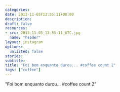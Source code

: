 ```yaml
---
categories:
date: 2013-11-05T13:55:11+00:00
description:
draft: false
resources:
- src: 2013-11-05_13-55-11_UTC.jpg
  name: "header"
layout: instagram
options:
  unlisted: false
stories:
subtitle:
title: "Foi bom enquanto durou... #coffee count 2"
tags: ["coffee"]
---
```


"Foi bom enquanto durou... #coffee count 2"
